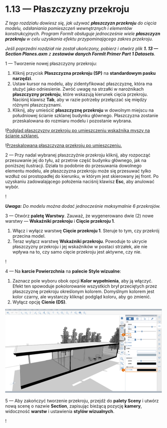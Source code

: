 # 1.13 — Płaszczyzny przekroju

_Z tego rozdziału dowiesz się, jak używać_ _**płaszczyzn przekroju**_ _do cięcia modelu, odsłaniania pomieszczeń wewnętrznych i elementów konstrukcyjnych. Program FormIt obsługuje jednocześnie wiele_ _**płaszczyzn przekroju**_ _w celu uzyskania efektu przypominającego zakres przekroju._

_Jeśli poprzedni rozdział nie został ukończony, pobierz i otwórz plik_ _**1\. 13 — Section Planes.axm**_ _z_ _**zestawów danych FormIt Primer Part 1 Datasets**._

1 — Tworzenie nowej płaszczyzny przekroju:

1. Kliknij przycisk **Płaszczyzna przekroju (SP)** na **standardowym pasku narzędzi**.
2. Ustaw kursor na modelu, aby zidentyfikować płaszczyznę, która ma służyć jako odniesienie. Zwróć uwagę na strzałki w narożnikach **płaszczyzny przekroju**, które wskazują kierunek cięcia przekroju. Naciśnij klawisz **Tab**, aby w razie potrzeby przełączać się między różnymi płaszczyznami.
3. Kliknij, aby umieścić **płaszczyznę przekroju** w dowolnym miejscu na południowej ścianie szklanej budynku głównego. Płaszczyzna zostanie przeskalowana do rozmiaru modelu i pozostanie wybrana.

\![Podgląd płaszczyzny przekroju po umieszczeniu wskaźnika myszy na ścianie szklanej.](<../../.gitbook/assets/0 (6).png>)

\![Przeskalowana płaszczyzna przekroju po umieszczeniu.](<../../.gitbook/assets/1 (19) (1).png>)

2 — Przy nadal wybranej płaszczyźnie przekroju kliknij, aby rozpocząć przesuwanie jej do tyłu, aż przetnie część budynku głównego, jak na poniższej ilustracji. Działa to podobnie do przesuwania dowolnego elementu modelu, ale płaszczyzna przekroju może się przesuwać tylko wzdłuż osi prostopadłej do kierunku, w którym jest skierowany jej front. Po uzyskaniu zadowalającego położenia naciśnij klawisz **Esc**, aby anulować wybór.

\![](<../../.gitbook/assets/2 (11) (1).png>)

_**Uwaga:**_ _Do modelu można dodać jednocześnie maksymalnie 6 przekrojów._

3 — Otwórz **paletę** **Warstwy**. Zauważ, że wygenerowano dwie (2) nowe warstwy — **Wskaźniki przekroju** i **Cięcie przekroju 1**.

1. Włącz i wyłącz warstwę **Cięcie przekroju 1**. Steruje to tym, czy przekrój przecina model.
2. Teraz wyłącz warstwę **Wskaźniki przekroju**. Powoduje to ukrycie płaszczyzny przekroju i jej wskaźników w postaci strzałek, ale nie wpływa na to, czy samo cięcie przekroju jest aktywne, czy nie.

\![](<../../.gitbook/assets/3 (6) (1).png>)

4 — Na **karcie Powierzchnia** na **palecie** **Style wizualne**:

1. Zaznacz pole wyboru obok opcji **Kolor wypełnienia**, aby ją włączyć. Efekt ten spowoduje pokolorowanie wszystkich brył przeciętych przez płaszczyznę przekroju określonym kolorem. Domyślnym kolorem jest kolor czarny, ale wystarczy kliknąć podgląd koloru, aby go zmienić.
2. Wyłącz opcję **Cienie (DS)**.

![](../../.gitbook/assets/poche.png)

5 — Aby zakończyć tworzenie przekroju, przejdź do **palety Sceny** i utwórz nową scenę o nazwie **Section**, zapisując bieżącą pozycję **kamery**, widoczność **warstw** i ustawienia **stylów wizualnych**.

\![](<../../.gitbook/assets/5 (7).png>)
